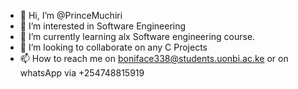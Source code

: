 - 👋 Hi, I’m @PrinceMuchiri
- 👀 I’m interested in Software Engineering
- 🌱 I’m currently learning alx Software engineering course.
- 💞️ I’m looking to collaborate on any C Projects
- 📫 How to reach me on boniface338@students.uonbi.ac.ke or on whatsApp via +254748815919
